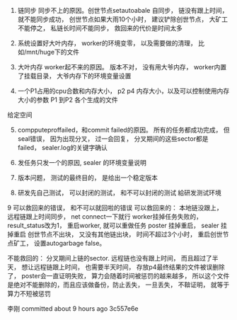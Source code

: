  
 1.  链同步  同步不上的原因。创世节点setautoabale 自同步，  链没有跟上时间， 就不能同步成功， 创世节点如果大雨10个小时， 建议铲除创世节点， 大矿工不能停之， 
 私链长时间不能同步， 救回来的代价是时间太多



 2.  系统设置好大叶内存， worker的环境变零， 以及需要做的清理， 比如/mnt/huge下的文件



 
 3.  大叶内存 worker起不来的原因。   版本不对， 没有用大爷内存，   worker内置了挂载目录， 大爷内存下的环境变量设置

 
 4. 一个P1占用的cpu合数和内存大小， p2 p4 内存大小，以及可以控制使用内存大小的参数
P1 到P2 各个生成的文件

给定空间



5.  compputeproffailed，和commit failed的原因。   所有的任务都成功完成， 但seal错误， 因为出现分叉， 过一会回复， 分叉期间的这些sector都是failed， sealer.log的关键字确认

6.  发任务只发一个的原因, sealer 的环境变量说明


7.  版本问题， 测试的最终目的， 是给出一个稳定版本

8.  研发先自己测试， 可以封闭的测试， 和不可以封闭的测试
給研发测试环境



9 可以救回来的错误， 和不可以就回啦的错误
可以救回来的：
本地链没跟上， 远程链跟上时间同步， net connect一下就行
worker挂掉任务失败的， result_status改为1， 重启worker, 就可以重做任务
poster 挂掉重启， 
sealer 挂掉重启
创世节点不出块， 又没有其他链出块， 时间不超过3个小时， 重启创世节点矿工， 设置autogarbage false。 


不能救回的：
分叉期间上链的sector.
远程链也没有跟上时间， 而且超过了半天， 想让远程链跟上时间， 也需要半天时间， 
存放p4最终结果的文件被误删除了， poster会一直证明失败， 算力会随着时间被惩罚的越来越多， 所以这个文件是绝对不能删除的，而且应该做备份，防止丢失， 一旦丢失， 不鞥证明， 就等于算力不短被惩罚






李刚 committed about 9 hours ago
3c557e6e










